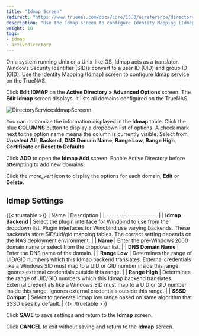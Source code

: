 ```yaml
---
title: "Idmap Screen"
redirect: "https://www.truenas.com/docs/core/13.0/uireference/directoryservices/idmapscreen/"
description: "Use the Idmap screen to configure Identity Mapping (Idmap) on TrueNAS CORE."
weight: 10
tags:
- idmap
- activedirectory
---
```


On a system running Unix or a Unix-like OS, Idmap acts as a translator. Windows Security Identifier (SID)s convert to a user ID (UID) and group ID (GID). Use the Identity Mapping (Idmap) screen to configure Idmap service on the TrueNAS.

 Click **Edit IDMAP** on the **Active Directory > Advanced Options** screen. The **Edit Idmap** screen displays. It lists all domains configured on the TrueNAS.

![DirectoryServicesldmapScreenn](/images/CORE/DirectoryServices/DirectoryServicesldmapScreen.png "Directory Services Idmap Screen")

You can customize the information displayed in the **Idmap** table. Click the blue **COLUMNS** button to display a dropdown list of options. A check mark next to the option name means the column is currently visible. Select from **Unselect All**, **Backend**, **DNS Domain Name**, **Range Low**, **Range High**, **Certificate** or **Reset to Defaults**. 

Click **ADD** to open the **Idmap Add** screen. Enable Active Directory before attempting to add new domains.

Click the <i class="material-icons" aria-hidden="true" title="Options">more_vert</i> icon to display the options for each domain, **Edit** or **Delete**.

## Idmap Settings

{{< truetable >}}
| Name | Description |
|---------|-------------|
| **Idmap Backend** | Select the plugin interface for Windbind to use from the dropdown list. Plugin interfaces for Windbind use varying backends. These backends store SID/uid/gid mapping tables. The correct setting depends on the NAS deployment environment. |
| **Name** | Enter the pre-Windows 2000 domain name or select from the dropdown list. |
| **DNS Domain Name** | Enter the DNS name of the domain. |
| **Range Low** | Determines the range of UID/GID numbers which this Idmap backend translates. External credentials like a Windows SID must map to a UID or GID number inside this range. Ignores external credentials outside this range. |
| **Range High**  | Determines the range of UID/GID numbers which this Idmap backend translates. External credentials like a Windows SID must map to a UID or GID number inside this range. Ignores external credentials outside this range. |
| **SSSD Compat** | Select to generate Idmap low range based on same algorithm that SSSD uses by default.  |
{{< /truetable >}}

Click **SAVE** to save settings and return to the **Idmap** screen.

Click **CANCEL** to exit without saving and return to the **Idmap** screen.
